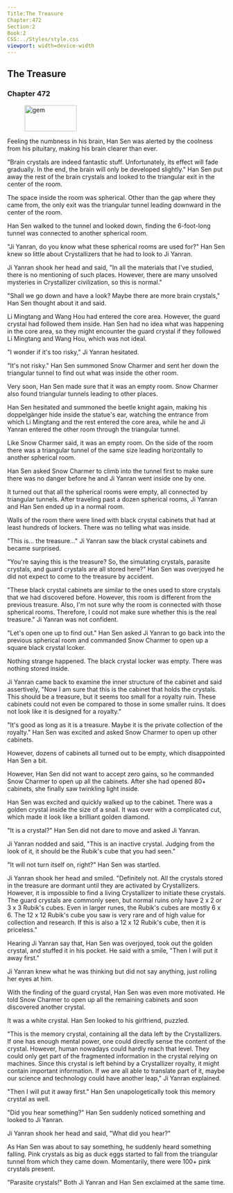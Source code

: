 ```yaml
---
Title:The Treasure 
Chapter:472 
Section:2 
Book:2 
CSS:../Styles/style.css 
viewport: width=device-width
---
```

  
## The Treasure
### Chapter 472
  
<figure>
	<img src="../Images/gem.gif" alt="gem" id="gem" width="120" height="60" />
</figure>
  

  
Feeling the numbness in his brain, Han Sen was alerted by the coolness from his pituitary, making his brain clearer than ever.

"Brain crystals are indeed fantastic stuff. Unfortunately, its effect will fade gradually. In the end, the brain will only be developed slightly." Han Sen put away the rest of the brain crystals and looked to the triangular exit in the center of the room.

The space inside the room was spherical. Other than the gap where they came from, the only exit was the triangular tunnel leading downward in the center of the room.

Han Sen walked to the tunnel and looked down, finding the 6-foot-long tunnel was connected to another spherical room.

"Ji Yanran, do you know what these spherical rooms are used for?" Han Sen knew so little about Crystallizers that he had to look to Ji Yanran.

Ji Yanran shook her head and said, "In all the materials that I've studied, there is no mentioning of such places. However, there are many unsolved mysteries in Crystallizer civilization, so this is normal."

"Shall we go down and have a look? Maybe there are more brain crystals," Han Sen thought about it and said.

Li Mingtang and Wang Hou had entered the core area. However, the guard crystal had followed them inside. Han Sen had no idea what was happening in the core area, so they might encounter the guard crystal if they followed Li Mingtang and Wang Hou, which was not ideal.

"I wonder if it's too risky," Ji Yanran hesitated.

"It's not risky." Han Sen summoned Snow Charmer and sent her down the triangular tunnel to find out what was inside the other room.

Very soon, Han Sen made sure that it was an empty room. Snow Charmer also found triangular tunnels leading to other places.

Han Sen hesitated and summoned the beetle knight again, making his doppelgänger hide inside the statue's ear, watching the entrance from which Li Mingtang and the rest entered the core area, while he and Ji Yanran entered the other room through the triangular tunnel.

Like Snow Charmer said, it was an empty room. On the side of the room there was a triangular tunnel of the same size leading horizontally to another spherical room.

Han Sen asked Snow Charmer to climb into the tunnel first to make sure there was no danger before he and Ji Yanran went inside one by one.

It turned out that all the spherical rooms were empty, all connected by triangular tunnels. After traveling past a dozen spherical rooms, Ji Yanran and Han Sen ended up in a normal room.

Walls of the room there were lined with black crystal cabinets that had at least hundreds of lockers. There was no telling what was inside.

"This is… the treasure…" Ji Yanran saw the black crystal cabinets and became surprised.

"You're saying this is the treasure? So, the simulating crystals, parasite crystals, and guard crystals are all stored here?" Han Sen was overjoyed he did not expect to come to the treasure by accident.

"These black crystal cabinets are similar to the ones used to store crystals that we had discovered before. However, this room is different from the previous treasure. Also, I'm not sure why the room is connected with those spherical rooms. Therefore, I could not make sure whether this is the real treasure." Ji Yanran was not confident.

"Let's open one up to find out." Han Sen asked Ji Yanran to go back into the previous spherical room and commanded Snow Charmer to open up a square black crystal lcoker.

Nothing strange happened. The black crystal locker was empty. There was nothing stored inside.

Ji Yanran came back to examine the inner structure of the cabinet and said assertively, "Now I am sure that this is the cabinet that holds the crystals. This should be a treasure, but it seems too small for a royalty ruin. These cabinets could not even be compared to those in some smaller ruins. It does not look like it is designed for a royalty."

"It's good as long as it is a treasure. Maybe it is the private collection of the royalty." Han Sen was excited and asked Snow Charmer to open up other cabinets.

However, dozens of cabinets all turned out to be empty, which disappointed Han Sen a bit.

However, Han Sen did not want to accept zero gains, so he commanded Snow Charmer to open up all the cabinets. After she had opened 80+ cabinets, she finally saw twinkling light inside.

Han Sen was excited and quickly walked up to the cabinet. There was a golden crystal inside the size of a snail. It was over with a complicated cut, which made it look like a brilliant golden diamond.

"It is a crystal?" Han Sen did not dare to move and asked Ji Yanran.

Ji Yanran nodded and said, "This is an inactive crystal. Judging from the look of it, it should be the Rubik's cube that you had seen."

"It will not turn itself on, right?" Han Sen was startled.

Ji Yanran shook her head and smiled. "Definitely not. All the crystals stored in the treasure are dormant until they are activated by Crystallizers. However, it is impossible to find a living Crystallizer to initiate these crystals. The guard crystals are commonly seen, but normal ruins only have 2 x 2 or 3 x 3 Rubik's cubes. Even in larger runes, the Rubik's cubes are mostly 6 x 6. The 12 x 12 Rubik's cube you saw is very rare and of high value for collection and research. If this is also a 12 x 12 Rubik's cube, then it is priceless."

Hearing Ji Yanran say that, Han Sen was overjoyed, took out the golden crystal, and stuffed it in his pocket. He said with a smile, "Then I will put it away first."

Ji Yanran knew what he was thinking but did not say anything, just rolling her eyes at him.

With the finding of the guard crystal, Han Sen was even more motivated. He told Snow Charmer to open up all the remaining cabinets and soon discovered another crystal.

It was a white crystal. Han Sen looked to his girlfriend, puzzled.

"This is the memory crystal, containing all the data left by the Crystallizers. If one has enough mental power, one could directly sense the content of the crystal. However, human nowadays could hardly reach that level. They could only get part of the fragmented information in the crystal relying on machines. Since this crystal is left behind by a Crystallizer royalty, it might contain important information. If we are all able to translate part of it, maybe our science and technology could have another leap," Ji Yanran explained.

"Then I will put it away first." Han Sen unapologetically took this memory crystal as well.

"Did you hear something?" Han Sen suddenly noticed something and looked to Ji Yanran.

Ji Yanran shook her head and said, "What did you hear?"

As Han Sen was about to say something, he suddenly heard something falling. Pink crystals as big as duck eggs started to fall from the triangular tunnel from which they came down. Momentarily, there were 100+ pink crystals present.

"Parasite crystals!" Both Ji Yanran and Han Sen exclaimed at the same time.